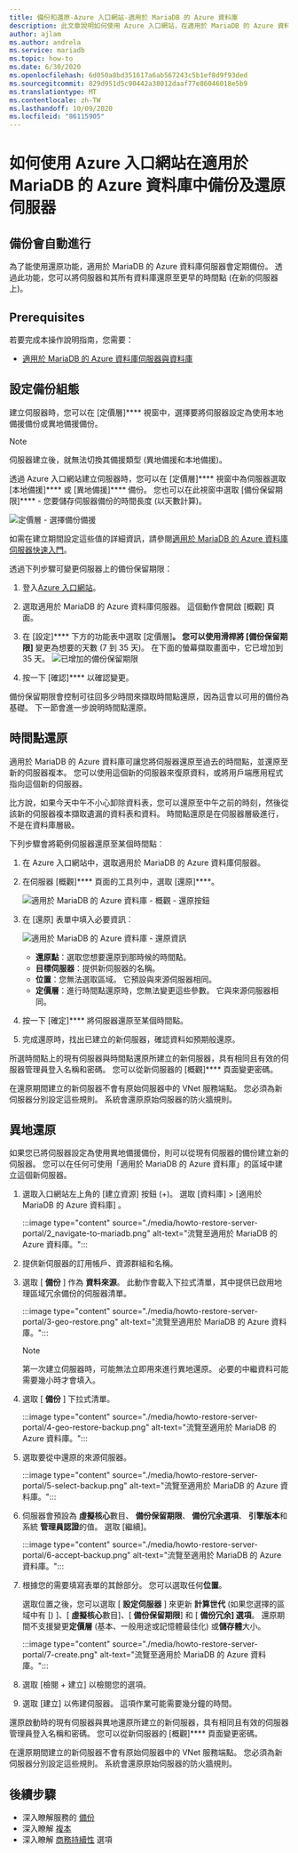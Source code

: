 ```yaml
---
title: 備份和還原-Azure 入口網站-適用於 MariaDB 的 Azure 資料庫
description: 此文章說明如何使用 Azure 入口網站，在適用於 MariaDB 的 Azure 資料庫中還原伺服器。
author: ajlam
ms.author: andrela
ms.service: mariadb
ms.topic: how-to
ms.date: 6/30/2020
ms.openlocfilehash: 6d050a8bd351617a6ab567243c5b1ef8d9f93ded
ms.sourcegitcommit: 829d951d5c90442a38012daaf77e86046018e5b9
ms.translationtype: MT
ms.contentlocale: zh-TW
ms.lasthandoff: 10/09/2020
ms.locfileid: "86115905"
---
```

# <a name="how-to-backup-and-restore-a-server-in-azure-database-for-mariadb-using-the-azure-portal"></a>如何使用 Azure 入口網站在適用於 MariaDB 的 Azure 資料庫中備份及還原伺服器

## <a name="backup-happens-automatically"></a>備份會自動進行
為了能使用還原功能，適用於 MariaDB 的 Azure 資料庫伺服器會定期備份。 透過此功能，您可以將伺服器和其所有資料庫還原至更早的時間點 (在新的伺服器上)。

## <a name="prerequisites"></a>Prerequisites
若要完成本操作說明指南，您需要：
- [適用於 MariaDB 的 Azure 資料庫伺服器與資料庫](quickstart-create-mariadb-server-database-using-azure-portal.md)

## <a name="set-backup-configuration"></a>設定備份組態

建立伺服器時，您可以在 [定價層]**** 視窗中，選擇要將伺服器設定為使用本地備援備份或異地備援備份。

> [!NOTE]
> 伺服器建立後，就無法切換其備援類型 (異地備援和本地備援)。
>

透過 Azure 入口網站建立伺服器時，您可以在 [定價層]**** 視窗中為伺服器選取 [本地備援]**** 或 [異地備援]**** 備份。 您也可以在此視窗中選取 [備份保留期限]**** - 您要儲存伺服器備份的時間長度 (以天數計算)。

   ![定價層 - 選擇備份備援](./media/howto-restore-server-portal/pricing-tier.png)

如需在建立期間設定這些值的詳細資訊，請參閱[適用於 MariaDB 的 Azure 資料庫伺服器快速入門](quickstart-create-mariadb-server-database-using-azure-portal.md)。

透過下列步驟可變更伺服器上的備份保留期限：
1. 登入[Azure 入口網站](https://portal.azure.com/)。

2. 選取適用於 MariaDB 的 Azure 資料庫伺服器。 這個動作會開啟 [概觀] 頁面。

3. 在 [設定]**** 下方的功能表中選取 [定價層]****。 您可以使用滑桿將 [備份保留期限]**** 變更為想要的天數 (7 到 35 天)。
在下面的螢幕擷取畫面中，它已增加到 35 天。
![已增加的備份保留期限](./media/howto-restore-server-portal/3-increase-backup-days.png)

4. 按一下 [確認]**** 以確認變更。

備份保留期限會控制可往回多少時間來擷取時間點還原，因為這會以可用的備份為基礎。 下一節會進一步說明時間點還原。 

## <a name="point-in-time-restore"></a>時間點還原
適用於 MariaDB 的 Azure 資料庫可讓您將伺服器還原至過去的時間點，並還原至新的伺服器複本。 您可以使用這個新的伺服器來復原資料，或將用戶端應用程式指向這個新的伺服器。

比方說，如果今天中午不小心卸除資料表，您可以還原至中午之前的時刻，然後從該新的伺服器複本擷取遺漏的資料表和資料。 時間點還原是在伺服器層級進行，不是在資料庫層級。

下列步驟會將範例伺服器還原至某個時間點︰
1. 在 Azure 入口網站中，選取適用於 MariaDB 的 Azure 資料庫伺服器。 

2. 在伺服器 [概觀]**** 頁面的工具列中，選取 [還原]****。

   ![適用於 MariaDB 的 Azure 資料庫 - 概觀 - 還原按鈕](./media/howto-restore-server-portal/2-server.png)

3. 在 [還原] 表單中填入必要資訊︰

   ![適用於 MariaDB 的 Azure 資料庫 - 還原資訊](./media/howto-restore-server-portal/3-restore.png)
   - **還原點**：選取您想要還原到那時候的時間點。
   - **目標伺服器**：提供新伺服器的名稱。
   - **位置**：您無法選取區域。 它預設與來源伺服器相同。
   - **定價層**：進行時間點還原時，您無法變更這些參數。 它與來源伺服器相同。 

4. 按一下 [確定]**** 將伺服器還原至某個時間點。 

5. 完成還原時，找出已建立的新伺服器，確認資料如預期般還原。

所選時間點上的現有伺服器與時間點還原所建立的新伺服器，具有相同且有效的伺服器管理員登入名稱和密碼。 您可以從新伺服器的 [概觀]**** 頁面變更密碼。

在還原期間建立的新伺服器不會有原始伺服器中的 VNet 服務端點。 您必須為新伺服器分別設定這些規則。 系統會還原原始伺服器的防火牆規則。

## <a name="geo-restore"></a>異地還原

如果您已將伺服器設定為使用異地備援備份，則可以從現有伺服器的備份建立新的伺服器。 您可以在任何可使用「適用於 MariaDB 的 Azure 資料庫」的區域中建立這個新伺服器。  

1. 選取入口網站左上角的 [建立資源] 按鈕 (+)。 選取 [資料庫]   > [適用於 MariaDB 的 Azure 資料庫]  。

   :::image type="content" source="./media/howto-restore-server-portal/2_navigate-to-mariadb.png" alt-text="流覽至適用於 MariaDB 的 Azure 資料庫。":::
 
2. 提供新伺服器的訂用帳戶、資源群組和名稱。 

3. 選取 [ **備份** ] 作為 **資料來源**。 此動作會載入下拉式清單，其中提供已啟用地理區域冗余備份的伺服器清單。
   
   :::image type="content" source="./media/howto-restore-server-portal/3-geo-restore.png" alt-text="流覽至適用於 MariaDB 的 Azure 資料庫。":::
    
   > [!NOTE]
   > 第一次建立伺服器時，可能無法立即用來進行異地還原。 必要的中繼資料可能需要幾小時才會填入。
   >

4. 選取 [ **備份** ] 下拉式清單。
   
   :::image type="content" source="./media/howto-restore-server-portal/4-geo-restore-backup.png" alt-text="流覽至適用於 MariaDB 的 Azure 資料庫。":::

5. 選取要從中還原的來源伺服器。
   
   :::image type="content" source="./media/howto-restore-server-portal/5-select-backup.png" alt-text="流覽至適用於 MariaDB 的 Azure 資料庫。":::

6. 伺服器會預設為 **虛擬核心**數目、 **備份保留期限**、 **備份冗余選項**、 **引擎版本**和系統 **管理員認證**的值。 選取 [繼續]。 
   
   :::image type="content" source="./media/howto-restore-server-portal/6-accept-backup.png" alt-text="流覽至適用於 MariaDB 的 Azure 資料庫。":::

7. 根據您的需要填寫表單的其餘部分。 您可以選取任何**位置**。

    選取位置之後，您可以選取 [ **設定伺服器** ] 來更新 **計算世代** (如果您選擇的區域中有 [) ]、[ **虛擬核心**數目]、[ **備份保留期限**] 和 [ **備份冗余] 選項**。 還原期間不支援變更**定價層** (基本、一般用途或記憶體最佳化) 或**儲存體**大小。

   :::image type="content" source="./media/howto-restore-server-portal/7-create.png" alt-text="流覽至適用於 MariaDB 的 Azure 資料庫。"::: 

8. 選取 [檢閱 + 建立]  以檢閱您的選項。 

9. 選取 [建立] 以佈建伺服器。 這項作業可能需要幾分鐘的時間。

還原啟動時的現有伺服器與異地還原所建立的新伺服器，具有相同且有效的伺服器管理員登入名稱和密碼。 您可以從新伺服器的 [概觀]**** 頁面變更密碼。

在還原期間建立的新伺服器不會有原始伺服器中的 VNet 服務端點。 您必須為新伺服器分別設定這些規則。 系統會還原原始伺服器的防火牆規則。

## <a name="next-steps"></a>後續步驟
- 深入瞭解服務的 [備份](concepts-backup.md)
- 深入瞭解 [複本](concepts-read-replicas.md)
- 深入瞭解 [商務持續性](concepts-business-continuity.md) 選項